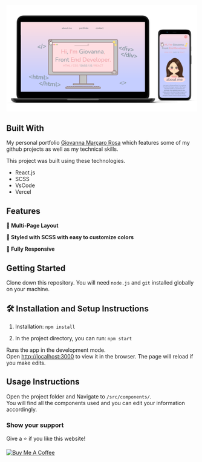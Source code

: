 <div align="center">
  <img alt="Demo" src="./src/assets/printscreen.png" />
</div>

## Built With

My personal portfolio <a href="https://portfolio-giovanna-mrosa.vercel.app/" target="_blank">Giovanna Marçaro Rosa</a> which features some of my github projects as well as my technical skills.<br/>

This project was built using these technologies.

- React.js
- SCSS
- VsCode
- Vercel

## Features

**📖 Multi-Page Layout**

**🎨 Styled with SCSS with easy to customize colors**

**📱 Fully Responsive**

## Getting Started

Clone down this repository. You will need `node.js` and `git` installed globally on your machine.

## 🛠 Installation and Setup Instructions

1. Installation: `npm install`

2. In the project directory, you can run: `npm start`

Runs the app in the development mode.\
Open [http://localhost:3000](http://localhost:3000) to view it in the browser.
The page will reload if you make edits.

## Usage Instructions

Open the project folder and Navigate to `/src/components/`. <br/>
You will find all the components used and you can edit your information accordingly.

### Show your support

Give a ⭐ if you like this website!

<a href="https://www.buymeacoffee.com/soumyajit4419" target="_blank"><img src="https://cdn.buymeacoffee.com/buttons/v2/default-violet.png" alt="Buy Me A Coffee" height= "60px" width= "217px" ></a>
